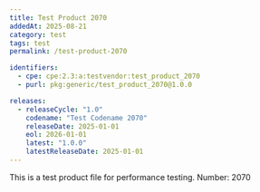 ```yaml
---
title: Test Product 2070
addedAt: 2025-08-21
category: test
tags: test
permalink: /test-product-2070

identifiers:
  - cpe: cpe:2.3:a:testvendor:test_product_2070
  - purl: pkg:generic/test_product_2070@1.0.0

releases:
  - releaseCycle: "1.0"
    codename: "Test Codename 2070"
    releaseDate: 2025-01-01
    eol: 2026-01-01
    latest: "1.0.0"
    latestReleaseDate: 2025-01-01
---
```


This is a test product file for performance testing. Number: 2070
